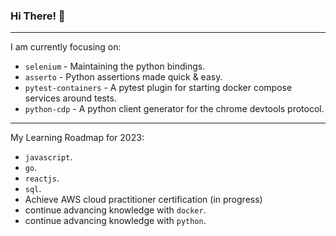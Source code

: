 ### Hi There! 👋

-----

I am currently focusing on:

 - `selenium` - Maintaining the python bindings.
 - `asserto` - Python assertions made quick & easy.
 - `pytest-containers` - A pytest plugin for starting docker compose services around tests.
 - `python-cdp` - A python client generator for the chrome devtools protocol.

-----

My Learning Roadmap for 2023:

 - `javascript`.
 - `go`.
 - `reactjs`.
 - `sql`.
 - Achieve AWS cloud practitioner certification (in progress)
 - continue advancing knowledge with `docker`.
 - continue advancing knowledge with `python`.
